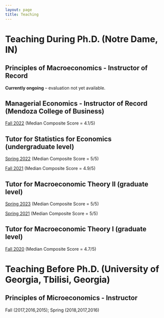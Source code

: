 ```yaml
---
layout: page
title: Teaching
---
```

# Teaching During Ph.D. (Notre Dame, IN)

## Principles of Macroeconomics - Instructor of Record

**Currently ongoing** – evaluation not yet available.

## Managerial Economics - Instructor of Record (Mendoza College of Business)

[Fall 2022](/uploads/Instructor_History_managerial.pdf) (Median Composite Score = 4.1/5)

## Tutor for Statistics for Economics (undergraduate level)

[Spring 2022](/uploads/Instructor_History_stats_2022.pdf) (Median Composite Score = 5/5)

[Fall 2021](/uploads/Instructor_History_stats_2021.pdf) (Median Composite Score = 4.9/5)

## Tutor for Macroeconomic Theory II (graduate level)

[Spring 2023](/uploads/Instructor_History_macro_2_2023.pdf) (Median Composite Score = 5/5)

[Spring 2021](/uploads/Instructor_History_macro_2_2021.pdf) (Median Composite Score = 5/5)

## Tutor for Macroeconomic Theory I (graduate level)

[Fall 2020](/uploads/Instructor_History_macro_1_2020.pdf)   (Median Composite Score = 4.7/5)

# Teaching Before Ph.D. (University of Georgia, Tbilisi, Georgia)

## Principles of Microeconomics - Instructor

Fall (2017,2016,2015); Spring (2018,2017,2016)
